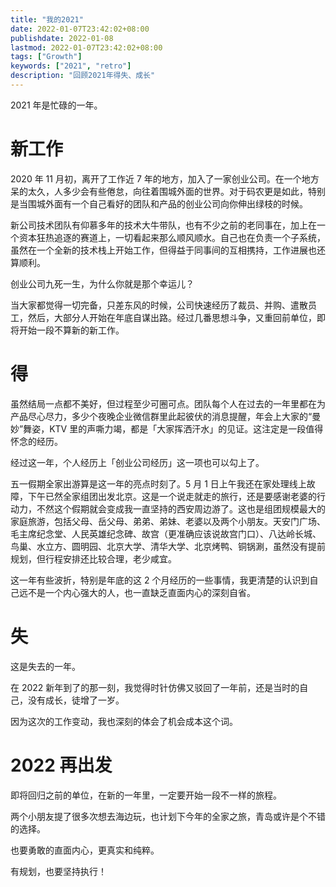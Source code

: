 ```yaml
---
title: "我的2021"
date: 2022-01-07T23:42:02+08:00
publishdate: 2022-01-08
lastmod: 2022-01-07T23:42:02+08:00
tags: ["Growth"]
keywords: ["2021", "retro"]
description: "回顾2021年得失、成长"
---
```


2021 年是忙碌的一年。

# 新工作

2020 年 11 月初，离开了工作近 7 年的地方，加入了一家创业公司。在一个地方呆的太久，人多少会有些倦怠，向往着围城外面的世界。对于码农更是如此，特别是当围城外面有一个自己看好的团队和产品的创业公司向你伸出绿枝的时候。

新公司技术团队有仰慕多年的技术大牛带队，也有不少之前的老同事在，加上在一个资本狂热追逐的赛道上，一切看起来那么顺风顺水。自己也在负责一个子系统，虽然在一个全新的技术栈上开始工作，但得益于同事间的互相携持，工作进展也还算顺利。

创业公司九死一生，为什么你就是那个幸运儿？

当大家都觉得一切完备，只差东风的时候，公司快速经历了裁员、并购、遣散员工，然后，大部分人开始在年底自谋出路。经过几番思想斗争，又重回前单位，即将开始一段不算新的新工作。

# 得

虽然结局一点都不美好，但过程至少可圈可点。团队每个人在过去的一年里都在为产品尽心尽力，多少个夜晚企业微信群里此起彼伏的消息提醒，年会上大家的“曼妙”舞姿，KTV 里的声嘶力竭，都是「大家挥洒汗水」的见证。这注定是一段值得怀念的经历。

经过这一年，个人经历上「创业公司经历」这一项也可以勾上了。

五一假期全家出游算是这一年的亮点时刻了。5 月 1 日上午我还在家处理线上故障，下午已然全家组团出发北京。这是一个说走就走的旅行，还是要感谢老婆的行动力，不然这个假期就会变成我一直坚持的西安周边游了。这也是组团规模最大的家庭旅游，包括父母、岳父母、弟弟、弟妹、老婆以及两个小朋友。天安门广场、毛主席纪念堂、人民英雄纪念碑、故宫（更准确应该说故宫门口）、八达岭长城、鸟巢、水立方、圆明园、北京大学、清华大学、北京烤鸭、铜锅涮，虽然没有提前规划，但行程安排还比较合理，老少咸宜。

这一年有些波折，特别是年底的这 2 个月经历的一些事情，我更清楚的认识到自己远不是一个内心强大的人，也一直缺乏直面内心的深刻自省。

# 失

这是失去的一年。

在 2022 新年到了的那一刻，我觉得时针仿佛又驳回了一年前，还是当时的自己，没有成长，徒增了一岁。

因为这次的工作变动，我也深刻的体会了机会成本这个词。

# 2022 再出发

即将回归之前的单位，在新的一年里，一定要开始一段不一样的旅程。

两个小朋友提了很多次想去海边玩，也计划下今年的全家之旅，青岛或许是个不错的选择。

也要勇敢的直面内心，更真实和纯粹。

有规划，也要坚持执行！

